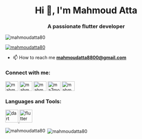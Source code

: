 <h1 align="center">Hi 👋, I'm Mahmoud Atta</h1>
<h3 align="center">A passionate flutter developer</h3>

<p align="left"> <img src="https://komarev.com/ghpvc/?username=mahmoudatta80&label=Profile%20views&color=0e75b6&style=flat" alt="mahmoudatta80" /> </p>

<p align="left"> <a href="https://github.com/ryo-ma/github-profile-trophy"><img src="https://github-profile-trophy.vercel.app/?username=mahmoudatta80" alt="mahmoudatta80" /></a> </p>

- 📫 How to reach me **mahmoudatta8800@gmail.com**

<h3 align="left">Connect with me:</h3>
<p align="left">
<a href="https://twitter.com/mahmoud09269747" target="blank"><img align="center" src="https://raw.githubusercontent.com/rahuldkjain/github-profile-readme-generator/master/src/images/icons/Social/twitter.svg" alt="mahmoud09269747" height="30" width="40" /></a>
<a href="https://linkedin.com/in/mahmoudatta8800" target="blank"><img align="center" src="https://raw.githubusercontent.com/rahuldkjain/github-profile-readme-generator/master/src/images/icons/Social/linked-in-alt.svg" alt="mahmoudatta8800" height="30" width="40" /></a>
<a href="https://fb.com/mahmoudatta02" target="blank"><img align="center" src="https://raw.githubusercontent.com/rahuldkjain/github-profile-readme-generator/master/src/images/icons/Social/facebook.svg" alt="mahmoudatta02" height="30" width="40" /></a>
<a href="https://instagram.com/ma7moudatta_" target="blank"><img align="center" src="https://raw.githubusercontent.com/rahuldkjain/github-profile-readme-generator/master/src/images/icons/Social/instagram.svg" alt="ma7moudatta_" height="30" width="40" /></a>
<a href="https://www.youtube.com/@MahmoudAtta-8800" target="blank"><img align="center" src="https://raw.githubusercontent.com/rahuldkjain/github-profile-readme-generator/master/src/images/icons/Social/youtube.svg" alt="mahmoud atta | محمود عطا" height="30" width="40" /></a>
</p>

<h3 align="left">Languages and Tools:</h3>
<p align="left"> <a href="https://dart.dev" target="_blank" rel="noreferrer"> <img src="https://www.vectorlogo.zone/logos/dartlang/dartlang-icon.svg" alt="dart" width="40" height="40"/> </a> <a href="https://flutter.dev" target="_blank" rel="noreferrer"> <img src="https://www.vectorlogo.zone/logos/flutterio/flutterio-icon.svg" alt="flutter" width="40" height="40"/> </a> </p>

<p><img align="left" src="https://github-readme-stats.vercel.app/api/top-langs?username=mahmoudatta80&show_icons=true&locale=en&layout=compact" alt="mahmoudatta80" /></p>

<p>&nbsp;<img align="center" src="https://github-readme-stats.vercel.app/api?username=mahmoudatta80&show_icons=true&locale=en" alt="mahmoudatta80" /></p>

